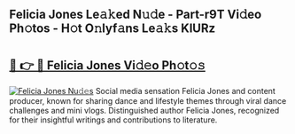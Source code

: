 ## Felicia Jones Le𝚊𝚔ed N𝚞𝚍e - Part-r9T Vi𝚍eo Ph𝚘tos - H𝚘t O𝚗lyf𝚊ns Le𝚊𝚔s KlURz

# <h2><a href="http://hf1i6dw.feru.top/?c=Felicia+Jones">🔗 👉 🔴 Felicia Jones Vi𝚍𝚎o Ph𝚘t𝚘𝚜</a></h2>

[![Felicia Jones Nu𝚍𝚎s](https://i.imgur.com/0TWrTi3.gif)](http://hf1i6dw.feru.top/?c=Felicia+Jones)
Social media sensation Felicia Jones and content producer, known for sharing dance and lifestyle themes through viral dance challenges and mini vlogs. Distinguished author Felicia Jones, recognized for their insightful writings and contributions to literature. 
